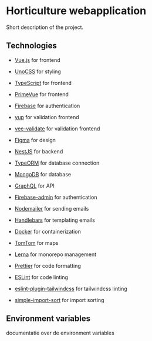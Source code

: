 # Horticulture webapplication

Short description of the project.

## Technologies

- [Vue.js](https://vuejs.org/) for frontend
- [UnoCSS](https://tailwindcss.com/) for styling
- [TypeScript](https://www.typescriptlang.org/) for frontend
- [PrimeVue](https://primefaces.org/primevue/showcase/#/) for frontend

- [Firebase](https://firebase.google.com/) for authentication

- [yup]() for validation frontend
- [vee-validate](https://vee-validate.logaretm.com/v4/) for validation frontend

- [Figma](https://www.figma.com/) for design

- [NestJS](https://nestjs.com/) for backend
- [TypeORM](https://typeorm.io/) for database connection
- [MongoDB](https://www.mongodb.com/) for database
- [GraphQL](https://graphql.org/) for API
- [Firebase-admin](https://firebase.google.com/docs/admin/setup) for authentication

- [Nodemailer](https://nodemailer.com/about/) for sending emails
- [Handlebars](https://handlebarsjs.com/) for templating emails

- [Docker](https://www.docker.com/) for containerization

- [TomTom](https://www.tomtom.com/en_gb/) for maps

- [Lerna](https://lerna.js.org/) for monorepo management

- [Prettier](https://prettier.io/) for code formatting
- [ESLint](https://eslint.org/) for code linting

- [eslint-plugin-tailwindcss](https://github.com/francoismassart/eslint-plugin-tailwindcss) for tailwindcss linting
- [simple-import-sort](https://github.com/lydell/eslint-plugin-simple-import-sort) for import sorting

## Environment variables

documentatie over de environment variables

